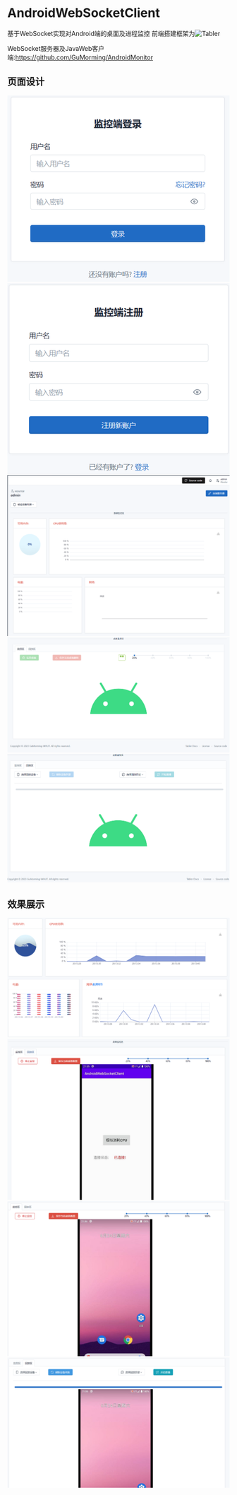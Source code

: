 # AndroidWebSocketClient

基于WebSocket实现对Android端的桌面及进程监控 前端搭建框架为![Tabler](https://tabler.io/)

WebSocket服务器及JavaWeb客户端:<https://github.com/GuMorming/AndroidMonitor>
## 页面设计
![登录页](/readMeImg/loginPage.png)
![注册页](/readMeImg/registerPage.png)
![主页-数据区](/readMeImg/main-data.png)
![主页-监控区](/readMeImg/main-monitor.png)
![主页-回放区](/readMeImg/main-rePlay.png)

## 效果展示
![测试-数据区](/readMeImg/test-data.png)
![测试-桌面监控1](/readMeImg/test-monitor1.png)
![测试-桌面监控2](/readMeImg/test-monitor2.png)
![测试-回放](/readMeImg/test-rePlay.png)
